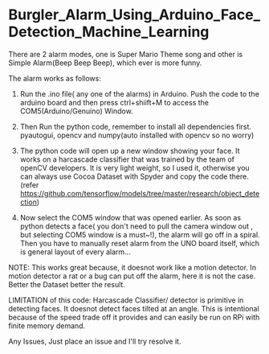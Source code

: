 # Burgler_Alarm_Using_Arduino_Face_Detection_Machine_Learning

There are 2 alarm modes, one is Super Mario Theme song and other is Simple Alarm(Beep Beep Beep), which ever is more funny.

The alarm works as follows:

1) Run the .ino file( any one of the alarms) in Arduino. Push the code to the arduino board and then press ctrl+shiift+M to 
access the COM5(Arduino/Genuino) Window.

2) Then Run the python code, remember to install all dependencies first. pyautogui, opencv and numpy(auto installed with opencv so 
no worry)

3) The python code will open up a new window showing your face. It works on a harcascade classifier that was trained by the team of
openCV developers. It is very light weight, so I used it, otherwise you can always use Cocoa Dataset with Spyder and copy the code there.
(refer https://github.com/tensorflow/models/tree/master/research/object_detection)

4) Now select the COM5 window that was opened earlier. As soon as python detects a face( you don't need to pull the camera window out , but selecting COM5 window is a must~!), the alarm will go off in a spiral. Then you have to manually reset
alarm from the UNO board itself, which is general layout of every alarm... 

NOTE: This works great because, it doesnot work like a motion detector. In motion detector a rat or a bug can put off the alarm, 
here it is not the case. Better the Dataset better the result. 

LIMITATION of this code: Harcascade Classifier/ detector is primitive in detecting faces. It doesnot detect faces tilted at an angle.
This is intentional because of the speed trade off it provides and can easily be run on RPi with finite memory demand.

Any Issues, Just place an issue and I'll try resolve it. 
